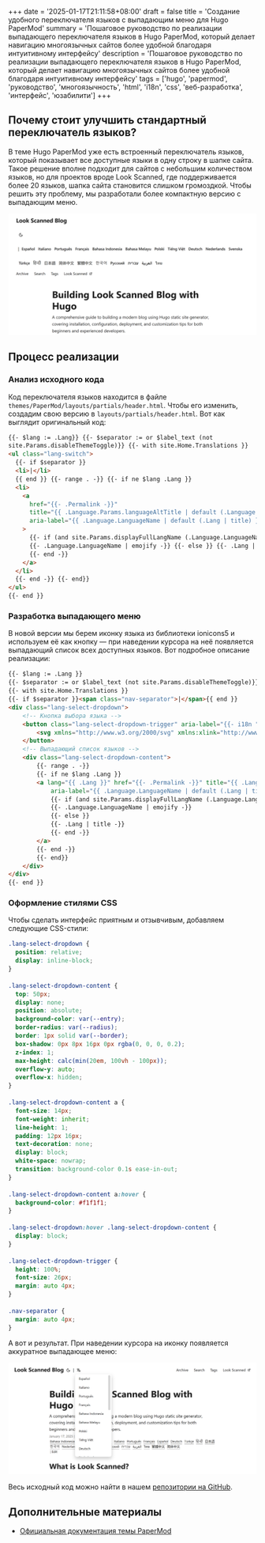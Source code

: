 +++
date = '2025-01-17T21:11:58+08:00'
draft = false
title = 'Создание удобного переключателя языков с выпадающим меню для Hugo PaperMod'
summary = 'Пошаговое руководство по реализации выпадающего переключателя языков в Hugo PaperMod, который делает навигацию многоязычных сайтов более удобной благодаря интуитивному интерфейсу'
description = 'Пошаговое руководство по реализации выпадающего переключателя языков в Hugo PaperMod, который делает навигацию многоязычных сайтов более удобной благодаря интуитивному интерфейсу'
tags = ['hugo', 'papermod', 'руководство', 'многоязычность', 'html', 'i18n', 'css', 'веб-разработка', 'интерфейс', 'юзабилити']
+++

## Почему стоит улучшить стандартный переключатель языков?

В теме Hugo PaperMod уже есть встроенный переключатель языков, который показывает все доступные языки в одну строку в шапке сайта. Такое решение вполне подходит для сайтов с небольшим количеством языков, но для проектов вроде Look Scanned, где поддерживается более 20 языков, шапка сайта становится слишком громоздкой. Чтобы решить эту проблему, мы разработали более компактную версию с выпадающим меню.

![Стандартный вид переключателя языков в теме PaperMod](./old-language-select.webp)

## Процесс реализации

### Анализ исходного кода

Код переключателя языков находится в файле `themes/PaperMod/layouts/partials/header.html`. Чтобы его изменить, создадим свою версию в `layouts/partials/header.html`. Вот как выглядит оригинальный код:

```html
{{- $lang := .Lang}} {{- $separator := or $label_text (not
site.Params.disableThemeToggle)}} {{- with site.Home.Translations }}
<ul class="lang-switch">
  {{- if $separator }}
  <li>|</li>
  {{ end }} {{- range . -}} {{- if ne $lang .Lang }}
  <li>
    <a
      href="{{- .Permalink -}}"
      title="{{ .Language.Params.languageAltTitle | default (.Language.LanguageName | emojify) | default (.Lang | title) }}"
      aria-label="{{ .Language.LanguageName | default (.Lang | title) }}"
    >
      {{- if (and site.Params.displayFullLangName (.Language.LanguageName)) }}
      {{- .Language.LanguageName | emojify -}} {{- else }} {{- .Lang | title -}}
      {{- end -}}
    </a>
  </li>
  {{- end -}} {{- end}}
</ul>
{{- end }}
```

### Разработка выпадающего меню

В новой версии мы берем иконку языка из библиотеки ionicons5 и используем её как кнопку — при наведении курсора на неё появляется выпадающий список всех доступных языков. Вот подробное описание реализации:

```html
{{- $lang := .Lang }}
{{- $separator := or $label_text (not site.Params.disableThemeToggle)}}
{{- with site.Home.Translations }}
{{- if $separator }}<span class="nav-separator">|</span>{{ end }}
<div class="lang-select-dropdown">
    <!-- Кнопка выбора языка -->
    <button class="lang-select-dropdown-trigger" aria-label="{{- i18n "translations" | default "Translations" }}" type="button">
        <svg xmlns="http://www.w3.org/2000/svg" xmlns:xlink="http://www.w3.org/1999/xlink" viewBox="0 0 512 512" width="24" height="18"><path d="M478.33 433.6l-90-218a22 22 0 0 0-40.67 0l-90 218a22 22 0 1 0 40.67 16.79L316.66 406h102.67l18.33 44.39A22 22 0 0 0 458 464a22 22 0 0 0 20.32-30.4zM334.83 362L368 281.65L401.17 362z" fill="currentColor"></path><path d="M267.84 342.92a22 22 0 0 0-4.89-30.7c-.2-.15-15-11.13-36.49-34.73c39.65-53.68 62.11-114.75 71.27-143.49H330a22 22 0 0 0 0-44H214V70a22 22 0 0 0-44 0v20H54a22 22 0 0 0 0 44h197.25c-9.52 26.95-27.05 69.5-53.79 108.36c-31.41-41.68-43.08-68.65-43.17-68.87a22 22 0 0 0-40.58 17c.58 1.38 14.55 34.23 52.86 83.93c.92 1.19 1.83 2.35 2.74 3.51c-39.24 44.35-77.74 71.86-93.85 80.74a22 22 0 1 0 21.07 38.63c2.16-1.18 48.6-26.89 101.63-85.59c22.52 24.08 38 35.44 38.93 36.1a22 22 0 0 0 30.75-4.9z" fill="currentColor"></path></svg>
    </button>
    <!-- Выпадающий список языков -->
    <div class="lang-select-dropdown-content">
        {{- range . -}}
        {{- if ne $lang .Lang }}
        <a lang="{{ .Lang }}" href="{{- .Permalink -}}" title="{{ .Language.Params.languageAltTitle | default (.Language.LanguageName | emojify) | default (.Lang | title) }}"
            aria-label="{{ .Language.LanguageName | default (.Lang | title) }}">
            {{- if (and site.Params.displayFullLangName (.Language.LanguageName)) }}
            {{- .Language.LanguageName | emojify -}}
            {{- else }}
            {{- .Lang | title -}}
            {{- end -}}
        </a>
        {{- end -}}
        {{- end}}
    </div>
</div>
{{- end }}
```

### Оформление стилями CSS

Чтобы сделать интерфейс приятным и отзывчивым, добавляем следующие CSS-стили:

```css
.lang-select-dropdown {
  position: relative;
  display: inline-block;
}

.lang-select-dropdown-content {
  top: 50px;
  display: none;
  position: absolute;
  background-color: var(--entry);
  border-radius: var(--radius);
  border: 1px solid var(--border);
  box-shadow: 0px 8px 16px 0px rgba(0, 0, 0, 0.2);
  z-index: 1;
  max-height: calc(min(20em, 100vh - 100px));
  overflow-y: auto;
  overflow-x: hidden;
}

.lang-select-dropdown-content a {
  font-size: 14px;
  font-weight: inherit;
  line-height: 1;
  padding: 12px 16px;
  text-decoration: none;
  display: block;
  white-space: nowrap;
  transition: background-color 0.1s ease-in-out;
}

.lang-select-dropdown-content a:hover {
  background-color: #f1f1f1;
}

.lang-select-dropdown:hover .lang-select-dropdown-content {
  display: block;
}

.lang-select-dropdown-trigger {
  height: 100%;
  font-size: 26px;
  margin: auto 4px;
}

.nav-separator {
  margin: auto 4px;
}
```

А вот и результат. При наведении курсора на иконку появляется аккуратное выпадающее меню:

![Обновленный переключатель языков](./custom-language-select.webp)

Весь исходный код можно найти в нашем [репозитории на GitHub](https://github.com/lookscanned/lookscanned-blog/commit/a47f5c2be887ab3ae198d1967f328d3683504ff0).

## Дополнительные материалы

- [Официальная документация темы PaperMod](https://adityatelange.github.io/hugo-PaperMod/posts/papermod/papermod-faq/#bundling-custom-css-with-themes-assets)
